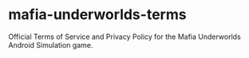# mafia-underworlds-terms
Official Terms of Service and Privacy Policy for the Mafia Underworlds Android Simulation game.
